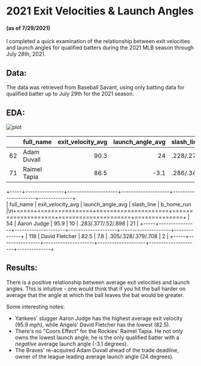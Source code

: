 
# 2021 Exit Velocities & Launch Angles 

#### (as of 7/29/2021)

I completed a quick examination of the relationship between exit velocities and launch angles for qualified batters during the 2021 MLB season through July 28th, 2021. 

## Data:
The data was retrieved from Baseball Savant, using only batting data for qualified batter up to July 29th for the 2021 season.

## EDA:

![plot](#plot)

|    | full_name    |   exit_velocity_avg |   launch_angle_avg | slash_line          |   b_home_run |
|---:|:-------------|--------------------:|-------------------:|:--------------------|-------------:|
| 62 | Adam Duvall  |                90.3 |               24   | .228/.276/.478/.755 |           22 |
| 71 | Raimel Tapia |                86.5 |               -3.1 | .286/.34/.385/.725  |            5 |

+-----+----------------+---------------------+--------------------+---------------------+--------------+\
| full_name      |   exit_velocity_avg |   launch_angle_avg | slash_line          |   b_home_run |\n+=====+================+=====================+====================+=====================+==============+
|  54 | Aaron Judge    |                95.9 |               10   | .283/.377/.52/.898  |           21 |
+-----+----------------+---------------------+--------------------+---------------------+--------------+
| 118 | David Fletcher |                82.5 |                7.8 | .305/.328/.379/.708 |            2 |
+-----+----------------+---------------------+--------------------+---------------------+--------------+

## Results:
There is a positive relationship between average exit velocities and launch angles. This is intuitive - one would think that if you hit the ball harder on average that the angle at which the ball leaves the bat would be greater.

Some interesting notes:
- Yankees' slugger Aaron Judge has the highest average exit velocity (95.9 mph), while Angels' David Fletcher has the lowest (82.5).
- There's no "Coors Effect" for the Rockies' Raimel Tapia. He not only owns the lowest launch angle; he is the only qualified batter with a *negative* average launch angle (-3.1 degrees).
- The Braves' re-acquired Adam Duvall ahead of the trade deadline, owner of the league leading average launch angle (24 degrees).
